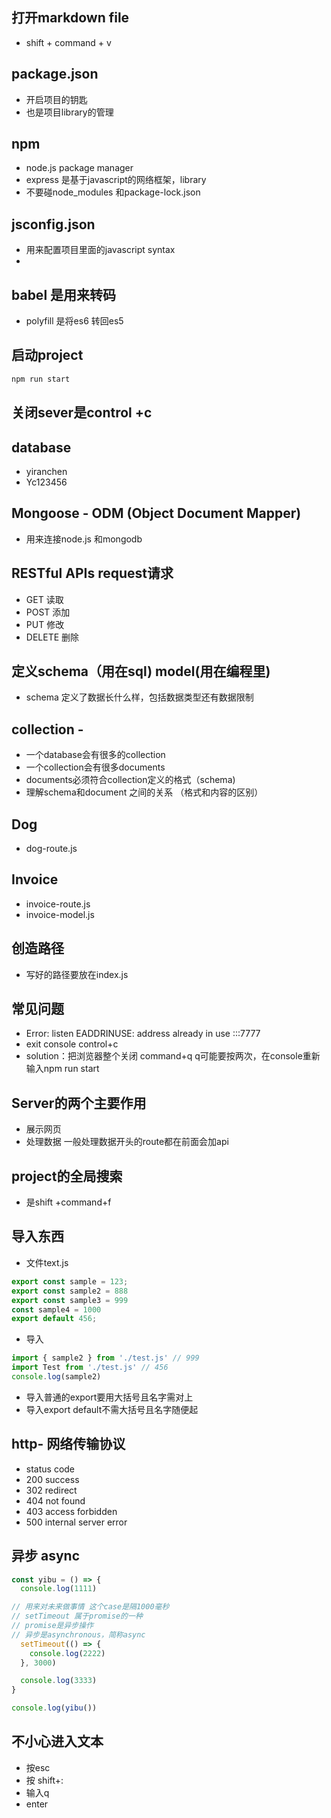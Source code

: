 ## 打开markdown file 
- shift + command + v

## package.json 
- 开启项目的钥匙
- 也是项目library的管理

## npm 
- node.js package manager
- express 是基于javascript的网络框架，library 
- 不要碰node_modules 和package-lock.json

## jsconfig.json 
- 用来配置项目里面的javascript syntax
- 

## babel 是用来转码
-  polyfill 是将es6 转回es5

## 启动project
```bash
npm run start
```

## 关闭sever是control +c

## database
- yiranchen
- Yc123456


## Mongoose - ODM (Object Document Mapper)
-  用来连接node.js 和mongodb


## RESTful APIs request请求
- GET  读取
- POST 添加
- PUT 修改
- DELETE 删除

## 定义schema（用在sql) model(用在编程里)
- schema 定义了数据长什么样，包括数据类型还有数据限制 

## collection -
- 一个database会有很多的collection
- 一个collection会有很多documents
- documents必须符合collection定义的格式（schema)
- 理解schema和document 之间的关系 （格式和内容的区别）

## Dog
- dog-route.js

## Invoice
- invoice-route.js
- invoice-model.js

##  创造路径
- 写好的路径要放在index.js


## 常见问题
- Error: listen EADDRINUSE: address already in use :::7777  
- exit console control+c
- solution：把浏览器整个关闭 command+q q可能要按两次，在console重新输入npm run start



## Server的两个主要作用
- 展示网页
- 处理数据 一般处理数据开头的route都在前面会加api

## project的全局搜索
- 是shift +command+f

## 导入东西
- 文件text.js
``` javascript
export const sample = 123;
export const sample2 = 888
export const sample3 = 999
const sample4 = 1000
export default 456;
```

- 导入
``` javascript
import { sample2 } from './test.js' // 999
import Test from './test.js' // 456
console.log(sample2)
```

- 导入普通的export要用大括号且名字需对上
- 导入export default不需大括号且名字随便起

## http- 网络传输协议
- status code
- 200 success
- 302 redirect
- 404 not found
- 403 access forbidden
- 500 internal server error

## 异步 async
``` javascript
const yibu = () => {
  console.log(1111)

// 用来对未来做事情 这个case是隔1000毫秒
// setTimeout 属于promise的一种 
// promise是异步操作
// 异步是asynchronous，简称async
  setTimeout(() => {
    console.log(2222)
  }, 3000)

  console.log(3333)
}

console.log(yibu())
```
## 不小心进入文本
- 按esc 
- 按 shift+:
- 输入q
- enter